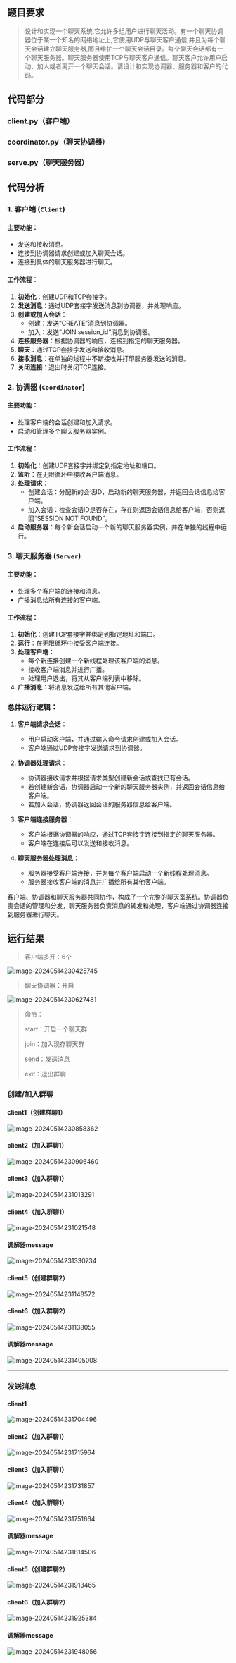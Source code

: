 ## 题目要求

> 设计和实现一个聊天系统,它允许多组用户进行聊天活动。有一个聊天协调器位于某一个知名的网络地址上,它使用UDP与聊天客户通信,并且为每个聊天会话建立聊天服务器,而且维护一个聊天会话目录。每个聊天会话都有一个聊天服务器。聊天服务器使用TCP与聊天客户通信。聊天客户允许用户启动、加人或者离开一个聊天会话。请设计和实现协调器、服务器和客户的代码。



## 代码部分

### client.py（客户端）

### coordinator.py（聊天协调器）

### serve.py（聊天服务器）



## 代码分析

### 1. 客户端 (`Client`)

#### 主要功能：
- 发送和接收消息。
- 连接到协调器请求创建或加入聊天会话。
- 连接到具体的聊天服务器进行聊天。

#### 工作流程：
1. **初始化**：创建UDP和TCP套接字。
2. **发送消息**：通过UDP套接字发送消息到协调器，并处理响应。
3. **创建或加入会话**：
   - 创建：发送“CREATE”消息到协调器。
   - 加入：发送“JOIN session_id”消息到协调器。
4. **连接服务器**：根据协调器的响应，连接到指定的聊天服务器。
5. **聊天**：通过TCP套接字发送和接收消息。
6. **接收消息**：在单独的线程中不断接收并打印服务器发送的消息。
7. **关闭连接**：退出时关闭TCP连接。

### 2. 协调器 (`Coordinator`)

#### 主要功能：
- 处理客户端的会话创建和加入请求。
- 启动和管理多个聊天服务器实例。

#### 工作流程：
1. **初始化**：创建UDP套接字并绑定到指定地址和端口。
2. **监听**：在无限循环中接收客户端消息。
3. **处理请求**：
   - 创建会话：分配新的会话ID，启动新的聊天服务器，并返回会话信息给客户端。
   - 加入会话：检查会话ID是否存在，存在则返回会话信息给客户端，否则返回“SESSION NOT FOUND”。
4. **启动服务器**：每个新会话启动一个新的聊天服务器实例，并在单独的线程中运行。

### 3. 聊天服务器 (`Server`)

#### 主要功能：
- 处理多个客户端的连接和消息。
- 广播消息给所有连接的客户端。

#### 工作流程：
1. **初始化**：创建TCP套接字并绑定到指定地址和端口。
2. **运行**：在无限循环中接受客户端连接。
3. **处理客户端**：
   - 每个新连接创建一个新线程处理该客户端的消息。
   - 接收客户端消息并进行广播。
   - 处理用户退出，将其从客户端列表中移除。
4. **广播消息**：将消息发送给所有其他客户端。

### 总体运行逻辑：

1. **客户端请求会话**：
   - 用户启动客户端，并通过输入命令请求创建或加入会话。
   - 客户端通过UDP套接字发送请求到协调器。

2. **协调器处理请求**：
   - 协调器接收请求并根据请求类型创建新会话或查找已有会话。
   - 若创建新会话，协调器启动一个新的聊天服务器实例，并返回会话信息给客户端。
   - 若加入会话，协调器返回会话的服务器信息给客户端。

3. **客户端连接服务器**：
   - 客户端根据协调器的响应，通过TCP套接字连接到指定的聊天服务器。
   - 客户端在连接后可以发送和接收消息。

4. **聊天服务器处理消息**：
   - 服务器接受客户端连接，并为每个客户端启动一个新线程处理消息。
   - 服务器接收客户端的消息并广播给所有其他客户端。

客户端、协调器和聊天服务器共同协作，构成了一个完整的聊天室系统。协调器负责会话的管理和分发，聊天服务器负责消息的转发和处理，客户端通过协调器连接到服务器进行聊天。

## 运行结果

> 客户端多开：6个

![image-20240514230425745](C:\Users\wyc73\AppData\Roaming\Typora\typora-user-images\image-20240514230425745.png)

> 聊天协调器：开启

![image-20240514230627481](C:\Users\wyc73\AppData\Roaming\Typora\typora-user-images\image-20240514230627481.png)

> 命令：
>
> start：开启一个聊天群
>
> join：加入现存聊天群
>
> send：发送消息
>
> exit：退出群聊

### 创建/加入群聊

#### client1（创建群聊1）

![image-20240514230858362](C:\Users\wyc73\AppData\Roaming\Typora\typora-user-images\image-20240514230858362.png)

#### client2（加入群聊1）

![image-20240514230906460](C:\Users\wyc73\AppData\Roaming\Typora\typora-user-images\image-20240514230906460.png)

#### client3（加入群聊1）

![image-20240514231013291](C:\Users\wyc73\AppData\Roaming\Typora\typora-user-images\image-20240514231013291.png)

#### client4（加入群聊1）

![image-20240514231021548](C:\Users\wyc73\AppData\Roaming\Typora\typora-user-images\image-20240514231021548.png)

#### 调解器message

![image-20240514231330734](C:\Users\wyc73\AppData\Roaming\Typora\typora-user-images\image-20240514231330734.png)





#### client5（创建群聊2）

![image-20240514231148572](C:\Users\wyc73\AppData\Roaming\Typora\typora-user-images\image-20240514231148572.png)

#### client6（加入群聊2）

![image-20240514231138055](C:\Users\wyc73\AppData\Roaming\Typora\typora-user-images\image-20240514231138055.png)

#### 调解器message

![image-20240514231405008](C:\Users\wyc73\AppData\Roaming\Typora\typora-user-images\image-20240514231405008.png)

---

### 发送消息

#### client1

![image-20240514231704496](C:\Users\wyc73\AppData\Roaming\Typora\typora-user-images\image-20240514231704496.png)

#### client2（加入群聊1）

![image-20240514231715964](C:\Users\wyc73\AppData\Roaming\Typora\typora-user-images\image-20240514231715964.png)

#### client3（加入群聊1）

![image-20240514231731857](C:\Users\wyc73\AppData\Roaming\Typora\typora-user-images\image-20240514231731857.png)

#### client4（加入群聊1）

![image-20240514231751664](C:\Users\wyc73\AppData\Roaming\Typora\typora-user-images\image-20240514231751664.png)

#### 调解器message

![image-20240514231814506](C:\Users\wyc73\AppData\Roaming\Typora\typora-user-images\image-20240514231814506.png)

#### client5（创建群聊2）

![image-20240514231913465](C:\Users\wyc73\AppData\Roaming\Typora\typora-user-images\image-20240514231913465.png)

#### client6（加入群聊2）

![image-20240514231925384](C:\Users\wyc73\AppData\Roaming\Typora\typora-user-images\image-20240514231925384.png)

#### 调解器message



![image-20240514231948056](C:\Users\wyc73\AppData\Roaming\Typora\typora-user-images\image-20240514231948056.png)